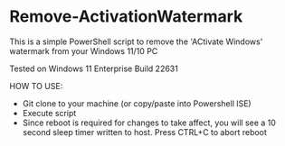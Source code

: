 # Remove-ActivationWatermark
This is a simple PowerShell script to remove the 'ACtivate Windows' watermark from your Windows 11/10 PC

Tested on Windows 11 Enterprise Build 22631

HOW TO USE:
- Git clone to your machine (or copy/paste into Powershell ISE)
- Execute script
- Since reboot is required for changes to take affect, you will see a 10 second sleep timer written to host. Press CTRL+C to abort reboot
